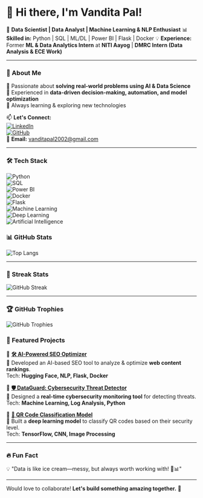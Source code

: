 # 👋 Hi there, I'm Vandita Pal!  

🚀 **Data Scientist | Data Analyst | Machine Learning & NLP Enthusiast** 
📊 **Skilled in:** Python | SQL | ML/DL | Power BI | Flask | Docker 
💡 **Experience:** Former **ML & Data Analytics Intern** at **NITI Aayog** | **DMRC Intern (Data Analysis & ECE Work)**  

---

### 🚀 About Me  
🔹 Passionate about **solving real-world problems using AI & Data Science**  
🔹 Experienced in **data-driven decision-making, automation, and model optimization**  
🔹 Always learning & exploring new technologies  

📫 **Let's Connect:**  
[![LinkedIn](https://img.shields.io/badge/LinkedIn-blue?style=for-the-badge&logo=linkedin)](https://www.linkedin.com/in/vandita-pal-3a5590250/)  
[![GitHub](https://img.shields.io/badge/GitHub-black?style=for-the-badge&logo=github)](https://github.com/Vnainhda)  
📧 **Email:** vanditapal2002@gmail.com 

---

### 🛠️ Tech Stack  
![Python](https://img.shields.io/badge/Python-3776AB?style=for-the-badge&logo=python&logoColor=white)  
![SQL](https://img.shields.io/badge/SQL-4479A1?style=for-the-badge&logo=mysql&logoColor=white)  
![Power BI](https://img.shields.io/badge/Power_BI-F2C811?style=for-the-badge&logo=powerbi&logoColor=black)  
![Docker](https://img.shields.io/badge/Docker-2496ED?style=for-the-badge&logo=docker&logoColor=white)  
![Flask](https://img.shields.io/badge/Flask-000000?style=for-the-badge&logo=flask&logoColor=white)  
![Machine Learning](https://img.shields.io/badge/Machine_Learning-%23FF6F00.svg?style=for-the-badge&logo=tensorflow&logoColor=white)  
![Deep Learning](https://img.shields.io/badge/Deep_Learning-FF6F00?style=for-the-badge&logo=pytorch&logoColor=white)  
![Artificial Intelligence](https://img.shields.io/badge/AI-008080?style=for-the-badge&logo=openai&logoColor=white)  

### 📊 GitHub Stats  


![Top Langs](https://github-readme-stats.vercel.app/api/top-langs/?username=Vnainhda&layout=compact&theme=tokyonight&langs_count=6)  

---
### 🚀 Streak Stats  
![GitHub Streak](https://github-readme-streak-stats.herokuapp.com/?user=Vnainhda&theme=tokyonight)  

---
### 🏆 GitHub Trophies  
![GitHub Trophies](https://github-profile-trophy.vercel.app/?username=Vnainhda&theme=darkhub&no-bg=true&margin-w=10)  


### 🚀 Featured Projects  
🔹 **[🛠️ AI-Powered SEO Optimizer](https://github.com/Vnainhda/Seo_Optimizer)**  
📌 Developed an AI-based SEO tool to analyze & optimize **web content rankings**.  
Tech: **Hugging Face, NLP, Flask, Docker**  

🔹 **[🛡️ DataGuard: Cybersecurity Threat Detector](https://github.com/Vnainhda/DATAGUARD)**  
📌 Designed a **real-time cybersecurity monitoring tool** for detecting threats.  
Tech: **Machine Learning, Log Analysis, Python**  

🔹 **[📌 QR Code Classification Model](https://github.com/Vnainhda/QR_CODE-_Classification)**  
📌 Built a **deep learning model** to classify QR codes based on their security level.  
Tech: **TensorFlow, CNN, Image Processing**  

---

### 🔥 Fun Fact  
💡  "Data is like ice cream—messy, but always worth working with! 🍦📊"  

---

Would love to collaborate! **Let's build something amazing together.** 🚀  

